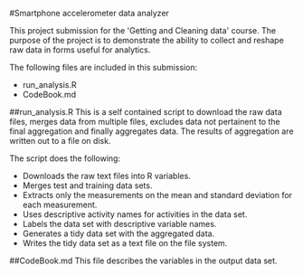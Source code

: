 #Smartphone accelerometer data analyzer

This project submission for the 'Getting and Cleaning data' course. The purpose of the project is to demonstrate the ability to collect and reshape raw data in forms useful for analytics. 

The following files are included in this submission:
* run_analysis.R
* CodeBook.md

##run_analysis.R
This is a self contained script to download the raw data files, merges data from multiple files, excludes data not pertainent to the final aggregation and finally aggregates data. The results of aggregation are written out to a file on disk. 

The script does the following:
* Downloads the raw text files into R variables. 
* Merges test and training data sets. 
* Extracts only the measurements on the mean and standard deviation for each measurement. 
* Uses descriptive activity names for activities in the data set. 
* Labels the data set with descriptive variable names. 
* Generates a tidy data set with the aggregated data. 
* Writes the tidy data set as a text file on the file system.


##CodeBook.md
This file describes the variables in the output data set. 